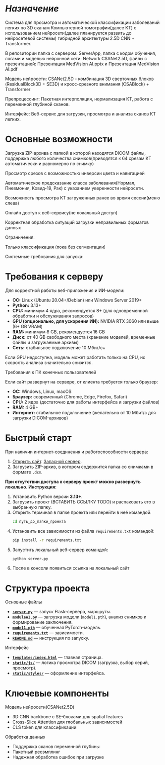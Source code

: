 # *Назначение*
Система для просмотра и автоматической классификации заболеваний легких по 3D сканам Компьютерной томографии(далее КТ) с использованием нейросети(далее планируется развить до нейросетевой системы) гибридной архитектуры 2.5D CNN + Transformer.

В репозитории папка c сервером: ServerApp, папка с кодом обучения, логами и моделью нейронной сети: Network CSANet2.5D, файлы с презентацией: Презентация MedVision AI.pptx и Презентация MedVision AI.pdf 

Модель нейросети: CSANet2.5D - комбинация 3D сверточных блоков (ResidualBlock3D + SE3D) и кросс-срезного внимания (CSABlock) + Transformer

Препроцессинг: Пакетная интерполяция, нормализация КТ, работа с переменной глубиной сканов.

Интерфейс: Веб-сервис для загрузки, просмотра и анализа сканов КТ легких.

# Основные возможности

Загрузка ZIP-архива с папкой в которой находятся DICOM файлы, поддержка любого количества снимков(приводятся к 64 срезам КТ автоматически и равномерно по снимку)

Просмотр срезов с возможностью инверсии цвета и навигацией

Автоматическое предсказание класса заболевания(Нормал, Пневмония, Ковид-19, Рак) с указанием уверенности нейросети.

Возможность просмотра КТ загруженных ранее во время сессии(меню слева)

Онлайн доступ к веб-сервису(не локальный доступ)

Корректная обработка ситуаций загрузки неправильных форматов данных

Ограничения:

Только классификация (пока без сегментации)

Системные требования для запуска:

# Требования к серверу

Для корректной работы веб-приложения и ИИ-модели:

* **ОС:** Linux (Ubuntu 20.04+/Debian) или Windows Server 2019+
* **Python:** 3.13+
* **CPU:** минимум 4 ядра, рекомендуется 8+ (для одновременной обработки и обслуживания запросов)
* **GPU (опционально, для ускорения ИИ):** NVIDIA RTX 3060 или выше (6+ GB VRAM)
* **RAM:** минимум 8 GB, рекомендуется 16 GB
* **Диск:** от 40 GB свободного места (хранение моделей, временные файлы и загружаемые архивы)
* **Сеть:** стабильное подключение 10 Мбит/с+

Если GPU недоступна, модель может работать только на CPU, но скорость анализа значительно снизится.

Требования к ПК конечных пользователей

Если сайт развернут на сервере, от клиента требуется только браузер:

* **ОС:** Windows, Linux, macOS
* **Браузер:** современный (Chrome, Edge, Firefox, Safari)
* **CPU:** 2 ядра (достаточно для работы интерфейса и загрузки файлов)
* **RAM:** 4 GB+
* **Интернет:** стабильное подключение (желательно от 10 Мбит/с для загрузки DICOM-архивов)

# Быстрый старт

При наличии интернет-соединения и работоспособности сервера:

1. [Открыть сайт](https://user233756200-xkdduipr.tunnel.vk-apps.com/). [Запасной сервер](http://77.221.145.108).
2. Загрузить ZIP-архив, в котором содержится папка со снимками в формате `.dcm`.

__При отсутствии доступа к серверу проект можно развернуть локально. Инструкция:__

1. Установить Python версии **3.13+**.
2. Загрузить проект (ВСТАВИТЬ ССЫЛКУ TODO) и распаковать его в выбранную папку.
3. Открыть терминал в папке проекта или перейти в неё командой:
   ```bash
   cd путь_до_папки_проекта
   ```
4. Установить все зависимости из файла `requirements.txt` командой:
   ```bash
   pip install -r requirements.txt
   ```
5. Запустить локальный веб-сервер командой:
   ```bash
   python server.py
   ```
6. После в консоли появиться ссылка на локальный сайт

# Структура проекта
Основные файлы

* **[`server.py`](https://github.com/BocmenDen/MedVision-AI/blob/main/ServerApp/server.py)** — запуск Flask-сервера, маршруты.
* **[`moduleAI.py`](https://github.com/BocmenDen/MedVision-AI/blob/main/ServerApp/moduleAI.py)** — загрузка модели (`model1.pth`), анализ снимков и формирование заключения.
* **[`model1.pth`](https://github.com/BocmenDen/MedVision-AI/blob/main/ServerApp/model1.pth)** — обученная PyTorch-модель.
* **[`requirements.txt`](https://github.com/BocmenDen/MedVision-AI/blob/main/ServerApp/requirements.txt)** — зависимости.
* **[`README.md`](https://github.com/BocmenDen/MedVision-AI/blob/main/ServerApp/README.md)** — инструкция по запуску.

Интерфейс

* **[`templates/index.html`](https://github.com/BocmenDen/MedVision-AI/blob/main/ServerApp/templates/index.html)** — главная страница.
* **[`static/js/`](https://github.com/BocmenDen/MedVision-AI/tree/main/ServerApp/static)** — логика просмотра DICOM (загрузка, выбор серий, просмотр).
* **[`static/styles/`](https://github.com/BocmenDen/MedVision-AI/tree/main/ServerApp/static/styles)** — оформление интерфейса.

# Ключевые компоненты

Модель нейросети(CSANet2.5D)
- 3D CNN backbone с SE-блоками для spatial features
- Cross-Slice Attention для глобальных зависимостей  
- CLS token для классификации

Обработка данных
- Поддержка сканов переменной глубины
- Пакетный ресэмплинг
- Надежная обработка ошибок при загрузке

